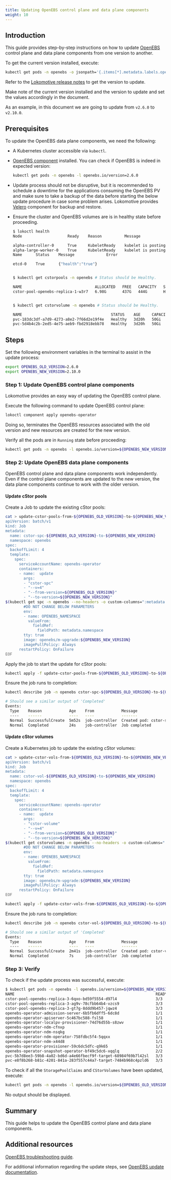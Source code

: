 ```yaml
---
title: Updating OpenEBS control plane and data plane components
weight: 10
---
```


## Introduction

This guide provides step-by-step instructions on how to update
[OpenEBS](https://openebs.io/) control plane and data plane components from one
version to another.

To get the current version installed, execute:
```bash
kubectl get pods -n openebs -o jsonpath='{.items[*].metadata.labels.openebs\.io/version}'
```

Refer to the [Lokomotive release notes](../../../CHANGELOG) to get the version
to update.

Make note of the current version installed and the version to update and set
the values accordingly in the document.

As an example, in this document we are going to update from `v2.6.0` to
`v2.10.0`.

## Prerequisites

To update the OpenEBS data plane components, we need the following:

* A Kubernetes cluster accessible via `kubectl`.

* [OpenEBS component](../../configuration-reference/components/openebs-operator)
  installed. You can check if OpenEBS is indeed in expected version:
    ```bash
    kubectl get pods -n openebs -l openebs.io/version=2.6.0
    ```

* Update process should not be disruptive, but it is recommended to schedule a
  downtime for the applications consuming the OpenEBS PV and make sure to take a
  backup of the data before starting the below update procedure in case some
  problem arises. Lokomotive provides
  [Velero](../../configuration-reference/components/velero) component for backup
  and restore.

* Ensure the cluster and OpenEBS volumes are is in healthy state before proceeding.
    ```bash
    $ lokoctl health
    Node                    Ready    Reason          Message

    alpha-controller-0      True     KubeletReady    kubelet is posting ready status
    alpha-large-worker-0    True     KubeletReady    kubelet is posting ready status
    Name      Status    Message              Error

    etcd-0    True      {"health":"true"}


   $ kubectl get cstorpools -n openebs # Status should be Healthy.

   NAME                                ALLOCATED   FREE   CAPACITY   STATUS    READONLY   TYPE      AGE
   cstor-pool-openebs-replica-1-w3r7   6.98G       437G   444G       Healthy   false      striped   4d22h


   $ kubectl get cstorvolume -n openebs # Status should be Healthy.

   NAME                                       STATUS    AGE     CAPACITY
   pvc-183dc3df-a7d9-4273-a8e2-7f66d2e19f4e   Healthy   3d20h   50Gi
   pvc-5d4b4c2b-2ed5-4e75-aeb9-fbd2918ebb78   Healthy   3d20h   50Gi
   ```
## Steps

Set the following environment variables in the terminal to assist in the update process:
```bash
export OPENEBS_OLD_VERSION=2.6.0
export OPENEBS_NEW_VERSION=2.10.0
```
### Step 1: Update OpenEBS control plane components

Lokomotive provides an easy way of updating the OpenEBS control plane.

Execute the following command to update OpenEBS control plane:

```bash
lokoctl component apply openebs-operator
```

Doing so, terminates the OpenEBS resources associated with the old version and new
resources are created for the new version.

Verify all the pods are in `Running` state before proceeding:

```bash
kubectl get pods -n openebs -l openebs.io/version=${OPENEBS_NEW_VERSION}
```

### Step 2: Update OpenEBS data plane components

OpenEBS control plane and data plane components work independently. Even if the
control plane components are updated to the new version, the data plane components
continue to work with the older version.

#### Update cStor pools

Create a Job to update the existing cStor pools:

```bash
cat > update-cstor-pools-from-${OPENEBS_OLD_VERSION}-to-${OPENEBS_NEW_VERSION}.yaml <<EOF
apiVersion: batch/v1
kind: Job
metadata:
  name: cstor-spc-${OPENEBS_OLD_VERSION}-to-${OPENEBS_NEW_VERSION}
  namespace: openebs
spec:
  backoffLimit: 4
  template:
    spec:
      serviceAccountName: openebs-operator
      containers:
      - name:  update
        args:
        - "cstor-spc"
        - "--v=4"
        - "--from-version=${OPENEBS_OLD_VERSION}"
        - "--to-version=${OPENEBS_NEW_VERSION}"
$(kubectl get spc -n openebs --no-headers -o custom-columns=":metadata.name" | sed 's/.*/        - "&"/')
        #DO NOT CHANGE BELOW PARAMETERS
        env:
        - name: OPENEBS_NAMESPACE
          valueFrom:
            fieldRef:
              fieldPath: metadata.namespace
        tty: true
        image: openebs/m-upgrade:${OPENEBS_NEW_VERSION}
        imagePullPolicy: Always
      restartPolicy: OnFailure
EOF
```

Apply the job to start the update for cStor pools:

```bash
kubectl apply -f update-cstor-pools-from-${OPENEBS_OLD_VERSION}-to-${OPENEBS_NEW_VERSION}.yaml
```

Ensure the job runs to completion:
```bash
kubectl describe job -n openebs cstor-spc-${OPENEBS_OLD_VERSION}-to-${OPENEBS_NEW_VERSION}

# Should see a similar output of 'Completed'
Events:
  Type    Reason            Age    From            Message
  ----    ------            ----   ----            -------
  Normal  SuccessfulCreate  5m52s  job-controller  Created pod: cstor-spc-2.6.0-to-2.10.0-t8qg8
  Normal  Completed         24s    job-controller  Job completed
```


#### Update cStor volumes

Create a Kubernetes job to update the existing cStor volumes:

```bash
cat > update-cstor-vols-from-${OPENEBS_OLD_VERSION}-to-${OPENEBS_NEW_VERSION}.yaml <<EOF
apiVersion: batch/v1
kind: Job
metadata:
  name: cstor-vol-${OPENEBS_OLD_VERSION}-to-${OPENEBS_NEW_VERSION}
  namespace: openebs
spec:
  backoffLimit: 4
  template:
    spec:
      serviceAccountName: openebs-operator
      containers:
      - name:  update
        args:
        - "cstor-volume"
        - "--v=4"
        - "--from-version=${OPENEBS_OLD_VERSION}"
        - "--to-version=${OPENEBS_NEW_VERSION}"
$(kubectl get cstorvolumes -n openebs --no-headers -o custom-columns=":metadata.name" | sed 's/.*/        - "&"/')
        #DO NOT CHANGE BELOW PARAMETERS
        env:
        - name: OPENEBS_NAMESPACE
          valueFrom:
            fieldRef:
              fieldPath: metadata.namespace
        tty: true
        image: openebs/m-upgrade:${OPENEBS_NEW_VERSION}
        imagePullPolicy: Always
      restartPolicy: OnFailure
EOF
```

```bash
kubectl apply -f update-cstor-vols-from-${OPENEBS_OLD_VERSION}-to-${OPENEBS_NEW_VERSION}.yaml
```

Ensure the job runs to completion:
```bash
kubectl describe job -n openebs cstor-vol-${OPENEBS_OLD_VERSION}-to-${OPENEBS_NEW_VERSION}

# Should see a similar output of 'Completed'
Events:
  Type    Reason            Age    From            Message
  ----    ------            ----   ----            -------
  Normal  SuccessfulCreate  2m41s  job-controller  Created pod: cstor-vol-2.6.0-to-2.10.0-hjndp
  Normal  Completed         7s     job-controller  Job completed
```

### Step 3: Verify

To check if the update process was successful, execute:

```bash
$ kubectl get pods -n openebs -l openebs.io/version=${OPENEBS_NEW_VERSION}
NAME                                                              READY   STATUS    RESTARTS   AGE
cstor-pool-openebs-replica-3-6qxo-bd59f5554-d97l4                 3/3     Running   0          27m
cstor-pool-openebs-replica-3-ag9v-78cfbb64b4-vzcs9                3/3     Running   0          26m
cstor-pool-openebs-replica-3-gt7g-8ddd9b457-jqwz4                 3/3     Running   0          25m
openebs-operator-admission-server-6b5fb6dff5-6dc8d                1/1     Running   2          34m
openebs-operator-apiserver-5c467bc588-fsl58                       1/1     Running   0          34m
openebs-operator-localpv-provisioner-74d76d55b-s8zwv              1/1     Running   0          33m
openebs-operator-ndm-cfnxp                                        1/1     Running   0          34m
openebs-operator-ndm-nsqkg                                        1/1     Running   0          33m
openebs-operator-ndm-operator-758fdbc5f4-5qqxx                    1/1     Running   0          34m
openebs-operator-ndm-x44d8                                        1/1     Running   0          34m
openebs-operator-provisioner-59c6dc5dfc-q9k65                     1/1     Running   0          34m
openebs-operator-snapshot-operator-bf49c5dc6-xqqlq                2/2     Running   0          34m
pvc-5b7d8ee3-59b8-4a02-bd6d-a4e66fbecf9f-target-68984f69b7l42sl   3/3     Running   0          22m
pvc-e8f8b268-b81c-4201-841a-283f557c44a7-target-7484b968c4pzld6   3/3     Running   0          20m
```

To check if all the `StoragePoolClaims` and `CStorVolumes` have been updated,
execute:

```bash
kubectl get pods -n openebs -l openebs.io/version=${OPENEBS_OLD_VERSION}
```
No output should be displayed.

## Summary

This guide helps to update the OpenEBS control plane and data plane components.

## Additional resources

[OpenEBS troubleshooting guide](https://docs.openebs.io/docs/next/troubleshooting.html).

For additional information regarding the update steps, see [OpenEBS update
documentation](https://github.com/openebs/openebs/blob/master/k8s/upgrades/README.md).
